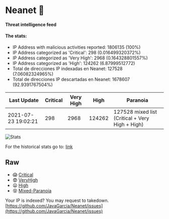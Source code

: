# Neanet :hocho:
#### Threat intelligence feed
#### The stats:

- IP Address with malicious activities reported: 1806135 (100%)
- IP Address categorized as 'Critical':  298 (0.016499320372%)
- IP Address categorized as 'Very High':  2968 (0.164328801557%)
- IP Address categorized as 'High':  124262 (6.87999512772)
- Total de direcciones IP indexadas en Neanet:  127528 (7.06082324965%)
- Total de direcciones IP descartadas en Neanet:  1678607 (92.9391767504%)

| Last Update | Critical | Very High | High | Paranoia |
| --- | --- | --- | --- | --- |
| 2021-07-23 19:02:21 | 298 | 2968 | 124262 | 127528 mixed list (Critical + Very High + High)|

![Stats](https://docs.google.com/spreadsheets/d/e/2PACX-1vSnaNMIXVabIpDJjufMlzH7poXnshF3mgd8Is1g9ytUEzVsP5my4Trn8f-xkoLLQ38xpL3HtmUexLo6/pubchart?oid=501124687&format=image)

For the historical stats go to: [link](/stats.csv)
## Raw
- :scream: [Critical](https://raw.githubusercontent.com/JavaGarcia/Neanet/master/blacklists/neanet_critical.txt)
- :fearful: [VeryHigh](https://raw.githubusercontent.com/JavaGarcia/Neanet/master/blacklists/neanet_veryHigh.txtt)
- :frowning: [High](https://raw.githubusercontent.com/JavaGarcia/Neanet/master/blacklists/neanet_high.txt)
- :dizzy_face: [Mixed-Paranoia](https://raw.githubusercontent.com/JavaGarcia/Neanet/master/blacklists/neanet_all.txt)


Your IP is indexed? You may request to takedown. [https://github.com/JavaGarcia/Neanet/issues](https://github.com/JavaGarcia/Neanet/issues)

































































































































































































































































































































































































































































































































































































































































































































































































































































































































































































































































































































































































































































































































































































































































































































































































































































































































































































































































































































































































































































































































































































































































































































































































































































































































































































































































































































































































































































































































































































































































































































































































































































































































































































































































































































































































































































































































































































































































































































































































































































































































































































































































































































































































































































































































































































































































































































































































































































































































































































































































































































































































































































































































































































































































































































































































































































































































































































































































































































































































































































































































































































































































































































































































































































































































































































































































































































































































































































































































































































































































































































































































































































































































































































































































































































































































































































































































































































































































































































































